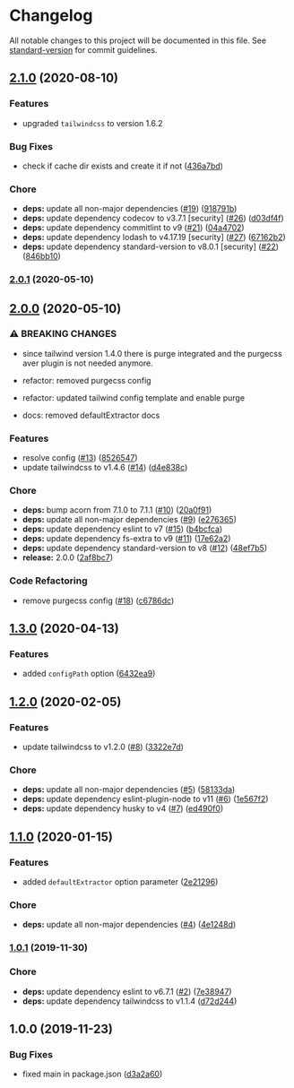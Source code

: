 # Changelog

All notable changes to this project will be documented in this file. See [standard-version](https://github.com/conventional-changelog/standard-version) for commit guidelines.

## [2.1.0](https://github.com/exreplay/averjs-tailwind/compare/v2.0.1...v2.1.0) (2020-08-10)

### Features

* upgraded `tailwindcss` to version 1.6.2

### Bug Fixes

* check if cache dir exists and create it if not ([436a7bd](https://github.com/exreplay/averjs-tailwind/commit/436a7bd0674c961a70696fb55d6751438fe49add))


### Chore

* **deps:** update all non-major dependencies ([#19](https://github.com/exreplay/averjs-tailwind/issues/19)) ([918791b](https://github.com/exreplay/averjs-tailwind/commit/918791b041dc50313a0c5454cc78def6d6308874))
* **deps:** update dependency codecov to v3.7.1 [security] ([#26](https://github.com/exreplay/averjs-tailwind/issues/26)) ([d03df4f](https://github.com/exreplay/averjs-tailwind/commit/d03df4f6e023cae398328abf834bfac702500616))
* **deps:** update dependency commitlint to v9 ([#21](https://github.com/exreplay/averjs-tailwind/issues/21)) ([04a4702](https://github.com/exreplay/averjs-tailwind/commit/04a47027a2161793fdcd51376aa0da4ef2640fc0))
* **deps:** update dependency lodash to v4.17.19 [security] ([#27](https://github.com/exreplay/averjs-tailwind/issues/27)) ([67162b2](https://github.com/exreplay/averjs-tailwind/commit/67162b2f5887b965a9a5e600d0fc475dca256ac4))
* **deps:** update dependency standard-version to v8.0.1 [security] ([#22](https://github.com/exreplay/averjs-tailwind/issues/22)) ([846bb10](https://github.com/exreplay/averjs-tailwind/commit/846bb10472972769d172ba8a2e1aac0a6ea7234c))

### [2.0.1](https://github.com/exreplay/averjs-tailwind/compare/v2.0.0...v2.0.1) (2020-05-10)

## [2.0.0](https://github.com/exreplay/averjs-tailwind/compare/v1.3.0...v2.0.0) (2020-05-10)


### ⚠ BREAKING CHANGES

* since tailwind version 1.4.0 there is purge integrated and the purgecss aver plugin is not needed anymore.

* refactor: removed purgecss config

* refactor: updated tailwind config template and enable purge

* docs: removed defaultExtractor docs

### Features

* resolve config ([#13](https://github.com/exreplay/averjs-tailwind/issues/13)) ([8526547](https://github.com/exreplay/averjs-tailwind/commit/8526547e30b707b1bdcf45c61460809e0e432b8a))
* update tailwindcss to v1.4.6 ([#14](https://github.com/exreplay/averjs-tailwind/issues/14)) ([d4e838c](https://github.com/exreplay/averjs-tailwind/commit/d4e838c68546b14268717ab913488385260b1985))

### Chore

* **deps:** bump acorn from 7.1.0 to 7.1.1 ([#10](https://github.com/exreplay/averjs-tailwind/issues/10)) ([20a0f91](https://github.com/exreplay/averjs-tailwind/commit/20a0f91b3fe8ae77e8960d2a02a727e1ef1f0c9a))
* **deps:** update all non-major dependencies ([#9](https://github.com/exreplay/averjs-tailwind/issues/9)) ([e276365](https://github.com/exreplay/averjs-tailwind/commit/e27636514918619937881805853845d102c7d046))
* **deps:** update dependency eslint to v7 ([#15](https://github.com/exreplay/averjs-tailwind/issues/15)) ([b4bcfca](https://github.com/exreplay/averjs-tailwind/commit/b4bcfcabe1365673e4fbd51928277a013b7d965f))
* **deps:** update dependency fs-extra to v9 ([#11](https://github.com/exreplay/averjs-tailwind/issues/11)) ([17e62a2](https://github.com/exreplay/averjs-tailwind/commit/17e62a28bfe93e9bebb5de1ba198121950019d31))
* **deps:** update dependency standard-version to v8 ([#12](https://github.com/exreplay/averjs-tailwind/issues/12)) ([48ef7b5](https://github.com/exreplay/averjs-tailwind/commit/48ef7b52a1e359a59a4ca592e4acb326711a7237))
* **release:** 2.0.0 ([2af8bc7](https://github.com/exreplay/averjs-tailwind/commit/2af8bc7edf482a19e5f1b3855d9b2376b0e06102))


### Code Refactoring

* remove purgecss config ([#18](https://github.com/exreplay/averjs-tailwind/issues/18)) ([c6786dc](https://github.com/exreplay/averjs-tailwind/commit/c6786dc6201d73ed27c7cc1967a3457acd049324))

## [1.3.0](https://github.com/exreplay/averjs-tailwind/compare/v1.2.0...v1.3.0) (2020-04-13)


### Features

* added `configPath` option ([6432ea9](https://github.com/exreplay/averjs-tailwind/commit/6432ea93d6b249e3e19b5e9feeac08a00f1a1aa5))

## [1.2.0](https://github.com/exreplay/averjs-tailwind/compare/v1.1.0...v1.2.0) (2020-02-05)


### Features

* update tailwindcss to v1.2.0 ([#8](https://github.com/exreplay/averjs-tailwind/issues/8)) ([3322e7d](https://github.com/exreplay/averjs-tailwind/commit/3322e7d1da8506ded23f7d1c7aa01ac1d0d16354))


### Chore

* **deps:** update all non-major dependencies ([#5](https://github.com/exreplay/averjs-tailwind/issues/5)) ([58133da](https://github.com/exreplay/averjs-tailwind/commit/58133daa3d5852f8f760e89754d773ed2a23d8cc))
* **deps:** update dependency eslint-plugin-node to v11 ([#6](https://github.com/exreplay/averjs-tailwind/issues/6)) ([1e567f2](https://github.com/exreplay/averjs-tailwind/commit/1e567f27e94753d752cd73448847bffe9ffb54de))
* **deps:** update dependency husky to v4 ([#7](https://github.com/exreplay/averjs-tailwind/issues/7)) ([ed490f0](https://github.com/exreplay/averjs-tailwind/commit/ed490f008ef6f8d6498c1a3dfa40a49ce177cf52))

## [1.1.0](https://github.com/exreplay/averjs-tailwind/compare/v1.0.1...v1.1.0) (2020-01-15)


### Features

* added `defaultExtractor` option parameter ([2e21296](https://github.com/exreplay/averjs-tailwind/commit/2e21296f0578d0356956da149c3a454b7dd9fec3))


### Chore

* **deps:** update all non-major dependencies ([#4](https://github.com/exreplay/averjs-tailwind/issues/4)) ([4e1248d](https://github.com/exreplay/averjs-tailwind/commit/4e1248de76e7951b599fe95100908fa567e08a99))

### [1.0.1](https://github.com/exreplay/averjs-tailwind/compare/v1.0.0...v1.0.1) (2019-11-30)


### Chore

* **deps:** update dependency eslint to v6.7.1 ([#2](https://github.com/exreplay/averjs-tailwind/issues/2)) ([7e38947](https://github.com/exreplay/averjs-tailwind/commit/7e389474dfbd00eff958ef7b342d5151ce6d5d17))
* **deps:** update dependency tailwindcss to v1.1.4 ([d72d244](https://github.com/exreplay/averjs-tailwind/commit/d72d2445b244a4581568ec8970d2df74f316ed0b))

## 1.0.0 (2019-11-23)


### Bug Fixes

* fixed main in package.json ([d3a2a60](https://github.com/exreplay/averjs-tailwind/commit/d3a2a60da43285d653020e481ceaeacceb2bbfe7))
